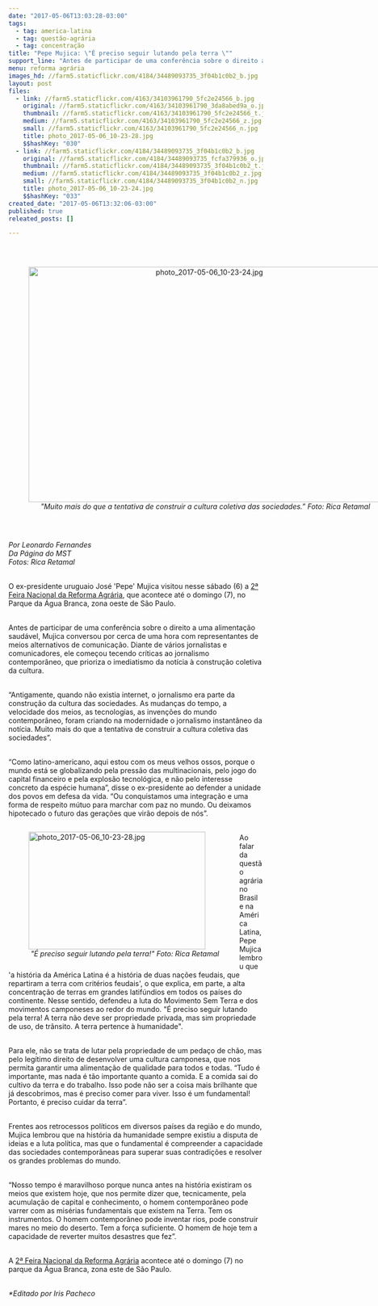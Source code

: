 ```yaml
---
date: "2017-05-06T13:03:28-03:00"
tags:
  - tag: america-latina
  - tag: questão-agrária
  - tag: concentração
title: "Pepe Mujica: \"É preciso seguir lutando pela terra \""
support_line: "​Antes de participar de uma conferência sobre o direito a uma alimentação saudável, Mujica conversou por cerca de uma hora com representantes de meios alternativos de comunicação."
menu: reforma agrária
images_hd: //farm5.staticflickr.com/4184/34489093735_3f04b1c0b2_b.jpg
layout: post
files:
  - link: //farm5.staticflickr.com/4163/34103961790_5fc2e24566_b.jpg
    original: //farm5.staticflickr.com/4163/34103961790_3da8abed9a_o.jpg
    thumbnail: //farm5.staticflickr.com/4163/34103961790_5fc2e24566_t.jpg
    medium: //farm5.staticflickr.com/4163/34103961790_5fc2e24566_z.jpg
    small: //farm5.staticflickr.com/4163/34103961790_5fc2e24566_n.jpg
    title: photo_2017-05-06_10-23-28.jpg
    $$hashKey: "030"
  - link: //farm5.staticflickr.com/4184/34489093735_3f04b1c0b2_b.jpg
    original: //farm5.staticflickr.com/4184/34489093735_fcfa379936_o.jpg
    thumbnail: //farm5.staticflickr.com/4184/34489093735_3f04b1c0b2_t.jpg
    medium: //farm5.staticflickr.com/4184/34489093735_3f04b1c0b2_z.jpg
    small: //farm5.staticflickr.com/4184/34489093735_3f04b1c0b2_n.jpg
    title: photo_2017-05-06_10-23-24.jpg
    $$hashKey: "033"
created_date: "2017-05-06T13:32:06-03:00"
published: true
releated_posts: []

---
```

<p>&nbsp;</p>

<div style="text-align:center">
<figure class="image" style="display:inline-block"><img alt="photo_2017-05-06_10-23-24.jpg" height="466" src="//farm5.staticflickr.com/4184/34489093735_3f04b1c0b2_b.jpg" width="700" />
<figcaption><em>&quot;Muito mais do que a tentativa de construir a cultura coletiva das sociedades.&rdquo; Foto: Rica Retamal</em></figcaption>
</figure>
</div>

<p>&nbsp;</p>

<p><em>Por Leonardo Fernandes<br />
Da P&aacute;gina do MST<br />
Fotos: Rica Retamal</em></p>

<p><br />
O ex-presidente uruguaio Jos&eacute; &#39;Pepe&#39; Mujica visitou nesse s&aacute;bado (6) a <a href="http://www.mst.org.br/II-feira-nacional-da-reforma-agraria">2&ordf; Feira Nacional da Reforma Agr&aacute;ria</a>, que acontece at&eacute; o domingo (7), no Parque da &Aacute;gua Branca, zona oeste de S&atilde;o Paulo.</p>

<p><br />
Antes de participar de uma confer&ecirc;ncia sobre o direito a uma alimenta&ccedil;&atilde;o saud&aacute;vel, Mujica conversou por cerca de uma hora com representantes de meios alternativos de comunica&ccedil;&atilde;o. Diante de v&aacute;rios jornalistas e comunicadores, ele come&ccedil;ou tecendo cr&iacute;ticas ao jornalismo contempor&acirc;neo, que prioriza o imediatismo da not&iacute;cia &agrave; constru&ccedil;&atilde;o coletiva da cultura.</p>

<p><br />
&ldquo;Antigamente, quando n&atilde;o existia internet, o jornalismo era parte da constru&ccedil;&atilde;o da cultura das sociedades. As mudan&ccedil;as do tempo, a velocidade dos meios, as tecnologias, as inven&ccedil;&otilde;es do mundo contempor&acirc;neo, foram criando na modernidade o jornalismo instant&acirc;neo da not&iacute;cia. Muito mais do que a tentativa de construir a cultura coletiva das sociedades&rdquo;.</p>

<p><br />
&ldquo;Como latino-americano, aqui estou com os meus velhos ossos, porque o mundo est&aacute; se globalizando pela press&atilde;o das multinacionais, pelo jogo do capital financeiro e pela explos&atilde;o tecnol&oacute;gica, e n&atilde;o pelo interesse concreto da esp&eacute;cie humana&rdquo;, disse o ex-presidente ao defender a unidade dos povos em defesa da vida. &ldquo;Ou conquistamos uma integra&ccedil;&atilde;o e uma forma de respeito m&uacute;tuo para marchar com paz no mundo. Ou deixamos hipotecado o futuro das gera&ccedil;&otilde;es que vir&atilde;o depois de n&oacute;s&rdquo;.</p>

<figure class="image" style="float:left"><img alt="photo_2017-05-06_10-23-28.jpg" height="233" src="//farm5.staticflickr.com/4163/34103961790_5fc2e24566_b.jpg" width="350" />
<figcaption><em>&nbsp;&quot;&Eacute; preciso seguir lutando pela terra!&quot; Foto: Rica Retamal</em></figcaption>
</figure>

<p><br />
Ao falar da quest&atilde;o agr&aacute;ria no Brasil e na Am&eacute;rica Latina, Pepe Mujica lembrou que &#39;a hist&oacute;ria da Am&eacute;rica Latina &eacute; a hist&oacute;ria de duas na&ccedil;&otilde;es feudais, que repartiram a terra com crit&eacute;rios feudais&#39;, o que explica, em parte, a alta concentra&ccedil;&atilde;o de terras em grandes latif&uacute;ndios em todos os pa&iacute;ses do continente. Nesse sentido, defendeu a luta do Movimento Sem Terra e dos movimentos camponeses ao redor do mundo. &quot;&Eacute; preciso seguir lutando pela terra! A terra n&atilde;o deve ser propriedade privada, mas sim propriedade de uso, de tr&acirc;nsito. A terra pertence &agrave; humanidade&quot;.</p>

<p><br />
Para ele, n&atilde;o se trata de lutar pela propriedade de um peda&ccedil;o de ch&atilde;o, mas pelo leg&iacute;timo direito de desenvolver uma cultura camponesa, que nos permita garantir uma alimenta&ccedil;&atilde;o de qualidade para todos e todas. &ldquo;Tudo &eacute; importante, mas nada &eacute; t&atilde;o importante quanto a comida. E a comida sai do cultivo da terra e do trabalho. Isso pode n&atilde;o ser a coisa mais brilhante que j&aacute; descobrimos, mas &eacute; preciso comer para viver. Isso &eacute; um fundamental! Portanto, &eacute; preciso cuidar da terra&rdquo;.</p>

<p><br />
Frentes aos retrocessos pol&iacute;ticos em diversos pa&iacute;ses da regi&atilde;o e do mundo, Mujica lembrou que na hist&oacute;ria da humanidade sempre existiu a disputa de ideias e a luta pol&iacute;tica, mas que o fundamental &eacute; compreender a capacidade das sociedades contempor&acirc;neas para superar suas contradi&ccedil;&otilde;es e resolver os grandes problemas do mundo.</p>

<p><br />
&ldquo;Nosso tempo &eacute; maravilhoso porque nunca antes na hist&oacute;ria existiram os meios que existem hoje, que nos permite dizer que, tecnicamente, pela acumula&ccedil;&atilde;o de capital e conhecimento, o homem contempor&acirc;neo pode varrer com as mis&eacute;rias fundamentais que existem na Terra. Tem os instrumentos. O homem contempor&acirc;neo pode inventar rios, pode construir mares no meio do deserto. Tem a for&ccedil;a suficiente. O homem de hoje tem a capacidade de reverter muitos desastres que fez&rdquo;.</p>

<p><br />
A <a href="http://www.mst.org.br/II-feira-nacional-da-reforma-agraria">2&ordf; Feira Nacional da Reforma Agr&aacute;ria</a> acontece at&eacute; o domingo (7) no parque da &Aacute;gua Branca, zona este de S&atilde;o Paulo.</p>

<p><br />
<em>*Editado por Iris Pacheco</em></p>
